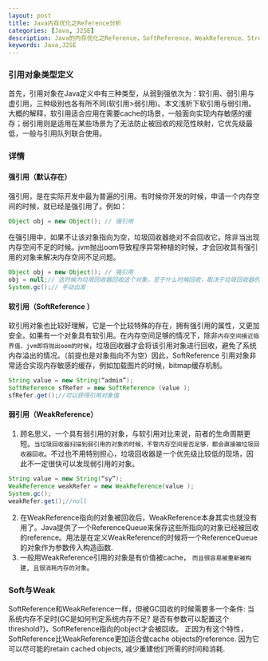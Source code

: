 ```yaml
---
layout: post
title: Java内存优化之Reference分析
categories: [Java, J2SE]
description: Java的内存优化之Reference，SoftReference、WeakReference、StrongReference
keywords: Java,J2SE
---
```

### 引用对象类型定义
首先，引用对象在Java定义中有三种类型，从弱到强依次为：软引用、弱引用与虚引用，三种级别也各有所不同(软引用>弱引用)。本文浅析下软引用与弱引用。大概的解释，软引用适合应用在需要cache的场景，一般面向实现内存敏感的缓存；弱引用则是适用在某些场景为了无法防止被回收的规范性映射，它优先级最低，一般与引用队列联合使用。
### 详情
#### 强引用（默认存在）
强引用，是在实际开发中最为普遍的引用。有时候你开发的时候，申请一个内存空间的时候，就已经是强引用了。例如：
````java
Object obj = new Object(); // 强引用
````
在强引用中，如果不让该对象指向为空，垃圾回收器绝对不会回收它。除非当出现内存空间不足的时候。jvm抛出oom导致程序异常种植的时候，才会回收具有强引用的对象来解决内存空间不足问题。
````java
Object obj = new Object(); // 强引用
obj = null;// 这时候为垃圾回收器回收这个对象，至于什么时候回收，取决于垃圾回收器的算法。
System.gc();// 手动出发
````
#### 软引用（SoftReference ）
软引用对象也比较好理解，它是一个比较特殊的存在，拥有强引用的属性，又更加安全。如果有一个对象具有软引用。在内存空间足够的情况下，除非`内存空间接近临界值、jvm即将抛出oom的时候`，垃圾回收器才会将该引用对象进行回收，避免了系统内存溢出的情况。（前提也是对象指向不为空）因此，SoftReference 引用对象非常适合实现内存敏感的缓存，例如加载图片的时候，bitmap缓存机制。
````java
String value = new String(“admin”);
SoftReference sfRefer = new SoftReference (value );
sfRefer.get();//可以获得引用对象值
````
#### 弱引用（WeakReference）
1. 顾名思义，一个具有弱引用的对象，与软引用对比来说，前者的生命周期更短。`当垃圾回收器扫描到弱引用的对象的时候，不管内存空间是否足够，都会直接被垃圾回收器回收`。不过也不用特别担心，垃圾回收器是一个优先级比较低的现场，因此不一定很快可以发现弱引用的对象。
````java
String value = new String(“sy”);
WeakReference weakRefer = new WeakReference(value );
System.gc();
weakRefer.get();//null
````
2. 在WeakReference指向的对象被回收后，WeakReference本身其实也就没有用了。Java提供了一个ReferenceQueue来保存这些所指向的对象已经被回收的reference。用法是在定义WeakReference的时候将一个ReferenceQueue的对象作为参数传入构造函数.
3. 一般用WeakReference引用的对象是有价值被cache， `而且很容易被重新被构建, 且很消耗内存的对象`。
### Soft与Weak
SoftReference和WeakReference一样，但被GC回收的时候需要多一个条件:
当系统内存不足时(GC是如何判定系统内存不足? 是否有参数可以配置这个threshold?)，SoftReference指向的object才会被回收。
正因为有这个特性，SoftReference比WeakReference更加适合做cache objects的reference. 因为它可以尽可能的retain cached objects, 减少重建他们所需的时间和消耗.
